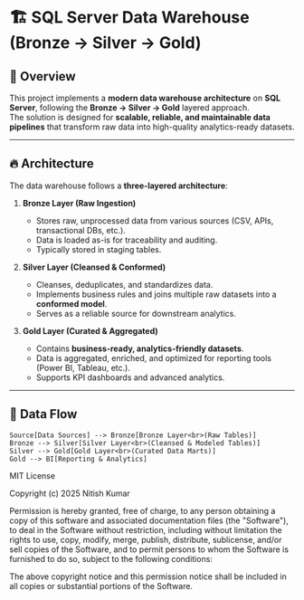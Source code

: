 # 🏗️ SQL Server Data Warehouse (Bronze → Silver → Gold)  

## 📌 Overview  
This project implements a **modern data warehouse architecture** on **SQL Server**, following the **Bronze → Silver → Gold** layered approach.  
The solution is designed for **scalable, reliable, and maintainable data pipelines** that transform raw data into high-quality analytics-ready datasets.  

---

## 🔥 Architecture  
The data warehouse follows a **three-layered architecture**:  

1. **Bronze Layer (Raw Ingestion)**  
   - Stores raw, unprocessed data from various sources (CSV, APIs, transactional DBs, etc.).  
   - Data is loaded as-is for traceability and auditing.  
   - Typically stored in staging tables.  

2. **Silver Layer (Cleansed & Conformed)**  
   - Cleanses, deduplicates, and standardizes data.  
   - Implements business rules and joins multiple raw datasets into a **conformed model**.  
   - Serves as a reliable source for downstream analytics.  

3. **Gold Layer (Curated & Aggregated)**  
   - Contains **business-ready, analytics-friendly datasets**.  
   - Data is aggregated, enriched, and optimized for reporting tools (Power BI, Tableau, etc.).  
   - Supports KPI dashboards and advanced analytics.  

---

## 🔄 Data Flow  
    Source[Data Sources] --> Bronze[Bronze Layer<br>(Raw Tables)]
    Bronze --> Silver[Silver Layer<br>(Cleansed & Modeled Tables)]
    Silver --> Gold[Gold Layer<br>(Curated Data Marts)]
    Gold --> BI[Reporting & Analytics]

MIT License

Copyright (c) 2025 Nitish Kumar

Permission is hereby granted, free of charge, to any person obtaining a copy
of this software and associated documentation files (the "Software"), to deal
in the Software without restriction, including without limitation the rights
to use, copy, modify, merge, publish, distribute, sublicense, and/or sell
copies of the Software, and to permit persons to whom the Software is
furnished to do so, subject to the following conditions:

The above copyright notice and this permission notice shall be included in all
copies or substantial portions of the Software.
